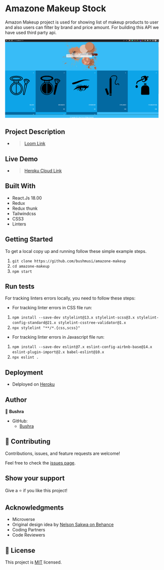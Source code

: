 # Amazone Makeup Stock 
Amazon Makeup project is used for showing list of makeup products to user and also users can filter by brand and price amount. For building this API we have used third party api.

![App Short video](./makeup.gif)

## Project Description
- > [Loom Link](https://www.loom.com/share/f0afd9ca90424c99a64d27a71415b165)
## Live Demo 
- > [Heroku Cloud Link](https://makeupstock.herokuapp.com/)
## Built With

- React.Js 18.00
- Redux
- Redux thunk
- Tailwindcss
- CSS3
- Linters
## Getting Started
To get a local copy up and running follow these simple example steps.

1. `git clone https://github.com/bushmusi/amazone-makeup`
2. `cd amazone-makeup`
3. `npm start`

## Run tests

For tracking linters errors locally, you need to follow these steps:

- For tracking linter errors in CSS file run:

1. `npm install --save-dev stylelint@13.x stylelint-scss@3.x stylelint-config-standard@21.x stylelint-csstree-validator@1.x`
2. `npx stylelint "**/*.{css,scss}"`

- For tracking linter errors in Javascript file run:

1. `npm install --save-dev eslint@7.x eslint-config-airbnb-base@14.x eslint-plugin-import@2.x babel-eslint@10.x`
2. `npx eslint .`

## Deployment

- Delployed on [Heroku](https://heroku.com/)

## Author

👤 **Bushra**

- GitHub: 
    - [Bushra](https://www.github.com/bushmusi)

## 🤝 Contributing

Contributions, issues, and feature requests are welcome!

Feel free to check the [issues page](../../issues/).

## Show your support

Give a ⭐️ if you like this project!

## Acknowledgments

- Microverse 
- Original design idea by [Nelson Sakwa on Behance](https://www.behance.net/sakwadesignstudio)
- Coding Partners
- Code Reviewers

## 📝 License

This project is [MIT](./MIT.md) licensed.
